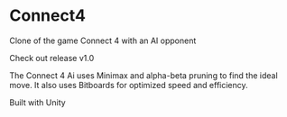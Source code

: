 # Connect4
Clone of the game Connect 4 with an AI opponent

Check out release v1.0

The Connect 4 Ai uses Minimax and alpha-beta pruning to find the ideal move.
It also uses Bitboards for optimized speed and efficiency.

Built with Unity
